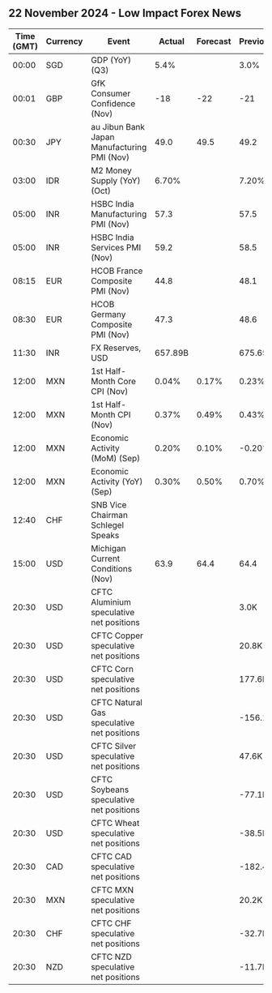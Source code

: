 ## 22 November 2024 - Low Impact Forex News

| Time (GMT) | Currency | Event | Actual | Forecast | Previous |
|------|----------|-------|--------|----------|----------|
| 00:00 | SGD | GDP (YoY) (Q3) | 5.4% |  | 3.0% |
| 00:01 | GBP | GfK Consumer Confidence (Nov) | -18 | -22 | -21 |
| 00:30 | JPY | au Jibun Bank Japan Manufacturing PMI (Nov) | 49.0 | 49.5 | 49.2 |
| 03:00 | IDR | M2 Money Supply (YoY) (Oct) | 6.70% |  | 7.20% |
| 05:00 | INR | HSBC India Manufacturing PMI (Nov) | 57.3 |  | 57.5 |
| 05:00 | INR | HSBC India Services PMI (Nov) | 59.2 |  | 58.5 |
| 08:15 | EUR | HCOB France Composite PMI (Nov) | 44.8 |  | 48.1 |
| 08:30 | EUR | HCOB Germany Composite PMI (Nov) | 47.3 |  | 48.6 |
| 11:30 | INR | FX Reserves, USD | 657.89B |  | 675.65B |
| 12:00 | MXN | 1st Half-Month Core CPI (Nov) | 0.04% | 0.17% | 0.23% |
| 12:00 | MXN | 1st Half-Month CPI (Nov) | 0.37% | 0.49% | 0.43% |
| 12:00 | MXN | Economic Activity (MoM) (Sep) | 0.20% | 0.10% | -0.20% |
| 12:00 | MXN | Economic Activity (YoY) (Sep) | 0.30% | 0.50% | 0.70% |
| 12:40 | CHF | SNB Vice Chairman Schlegel Speaks |  |  |  |
| 15:00 | USD | Michigan Current Conditions (Nov) | 63.9 | 64.4 | 64.4 |
| 20:30 | USD | CFTC Aluminium speculative net positions |  |  | 3.0K |
| 20:30 | USD | CFTC Copper speculative net positions |  |  | 20.8K |
| 20:30 | USD | CFTC Corn speculative net positions |  |  | 177.6K |
| 20:30 | USD | CFTC Natural Gas speculative net positions |  |  | -156.1K |
| 20:30 | USD | CFTC Silver speculative net positions |  |  | 47.6K |
| 20:30 | USD | CFTC Soybeans speculative net positions |  |  | -77.1K |
| 20:30 | USD | CFTC Wheat speculative net positions |  |  | -38.5K |
| 20:30 | CAD | CFTC CAD speculative net positions |  |  | -182.4K |
| 20:30 | MXN | CFTC MXN speculative net positions |  |  | 20.2K |
| 20:30 | CHF | CFTC CHF speculative net positions |  |  | -32.7K |
| 20:30 | NZD | CFTC NZD speculative net positions |  |  | -11.7K |
